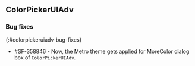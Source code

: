 ## ColorPickerUIAdv

### Bug fixes
{:#colorpickeruiadv-bug-fixes}

* \#SF-358846 - Now, the Metro theme gets applied for MoreColor dialog box of `ColorPickerUIAdv`. 